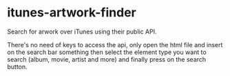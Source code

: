 # itunes-artwork-finder
Search for arwork over iTunes using their public API.

There's no need of keys to access the api, only open the html file and insert on the search bar something then select the element type you want to search (album, movie, artist and more) and finally press on the search button.
